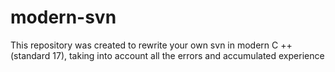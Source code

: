 # modern-svn
This repository was created to rewrite your own svn in modern C ++ (standard 17), taking into account all the errors and accumulated experience
